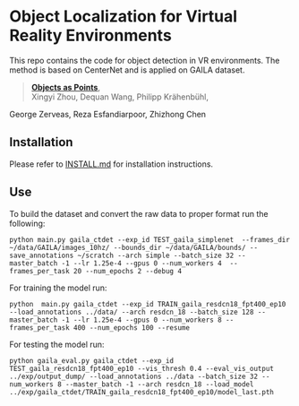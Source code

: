 # Object Localization for Virtual Reality Environments
This repo contains the code for object detection in VR environments. The method is based on CenterNet and is applied on GAILA dataset.

> [**Objects as Points**](http://arxiv.org/abs/1904.07850),            
> Xingyi Zhou, Dequan Wang, Philipp Kr&auml;henb&uuml;hl,              


George Zerveas, Reza Esfandiarpoor, Zhizhong Chen

## Installation

Please refer to [INSTALL.md](readme/INSTALL.md) for installation instructions.

## Use

To build the dataset and convert the raw data to proper format run the following:

~~~
python main.py gaila_ctdet --exp_id TEST_gaila_simplenet  --frames_dir ~/data/GAILA/images_10hz/ --bounds_dir ~/data/GAILA/bounds/ --save_annotations ~/scratch --arch simple --batch_size 32 --master_batch -1 --lr 1.25e-4 --gpus 0 --num_workers 4  --frames_per_task 20 --num_epochs 2 --debug 4
~~~

For training the model run:   

~~~
python  main.py gaila_ctdet --exp_id TRAIN_gaila_resdcn18_fpt400_ep10  --load_annotations ../data/ --arch resdcn_18 --batch_size 128 --master_batch -1 --lr 1.25e-4 --gpus 0 --num_workers 8 --frames_per_task 400 --num_epochs 100 --resume
~~~

For testing the model run:

~~~
python gaila_eval.py gaila_ctdet --exp_id TEST_gaila_resdcn18_fpt400_ep10 --vis_thresh 0.4 --eval_vis_output ../exp/output_dump/ --load_annotations ../data --batch_size 32 --num_workers 8 --master_batch -1 --arch resdcn_18 --load_model ../exp/gaila_ctdet/TRAIN_gaila_resdcn18_fpt400_ep10/model_last.pth
~~~
